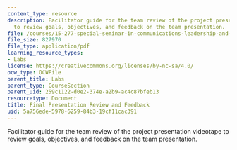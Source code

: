 ```yaml
---
content_type: resource
description: Facilitator guide for the team review of the project presentation videotape
  to review goals, objectives, and feedback on the team presentation.
file: /courses/15-277-special-seminar-in-communications-leadership-and-personal-effectiveness-coaching-fall-2008/5a756ede5978625984b319cf11cac391_guide_11.pdf
file_size: 827970
file_type: application/pdf
learning_resource_types:
- Labs
license: https://creativecommons.org/licenses/by-nc-sa/4.0/
ocw_type: OCWFile
parent_title: Labs
parent_type: CourseSection
parent_uid: 259c1122-d0e2-374e-a2b9-ac4c87bfeb13
resourcetype: Document
title: Final Presentation Review and Feedback
uid: 5a756ede-5978-6259-84b3-19cf11cac391
---
```

Facilitator guide for the team review of the project presentation videotape to review goals, objectives, and feedback on the team presentation.